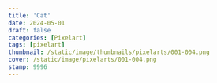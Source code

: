 ```yaml
---
title: 'Cat'
date: 2024-05-01
draft: false
categories: [Pixelart]
tags: [pixelart]
thumbnail: /static/image/thumbnails/pixelarts/001-004.png
cover: /static/image/pixelarts/001-004.png
stamp: 9996
---
```

